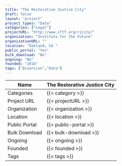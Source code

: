 ```yaml
---
title: "The Restorative Justice City"
draft: false
layout: "project"
project_types: "Data"
categories: ["Legal"]
projectURL: "http://www.iftf.org/rjcity/"
organization: "Institute for the Future"
organizationURL: ""
location: "Oakland, CA "
public_portal: "Yes"
bulk_download: "No"
ongoing: "No"
founded: "2016"
tags: ["Diversion","Data"]
---
```



Name                    |  The Restorative Justice City    
------------------------|----
Categories              | {{< category >}} 
Project URL             | {{< projectURL >}} 
Organization            | {{< organization >}} 
Location                | {{< location >}} 
Public Portal           | {{< public-portal >}} 
Bulk Download           | {{< bulk-download >}} 
Ongoing                 | {{< ongoing >}} 
Founded                 | {{< founded >}} 
Tags                    | {{< tags >}} 
